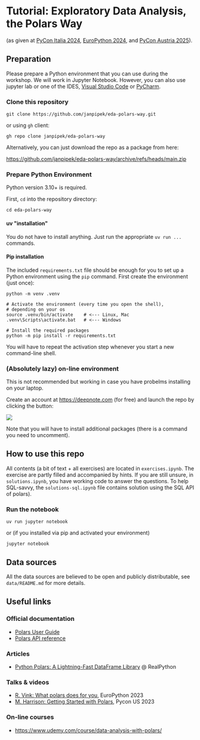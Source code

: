 # Tutorial: Exploratory Data Analysis, the Polars Way

(as given at [PyCon Italia 2024](https://2024.pycon.it/), [EuroPython 2024](https://ep2024.europython.eu/), and [PyCon Austria 2025](https://pycon.pyug.at/en/)).

## Preparation

Please prepare a Python environment that you can use during the workshop.
We will work in Jupyter Notebook. However, you can also use jupyter lab or one of the IDES,
[Visual Studio Code](https://code.visualstudio.com) or [PyCharm](https://www.jetbrains.com/pycharm/).

### Clone this repository

```shell
git clone https://github.com/janpipek/eda-polars-way.git
```

or using `gh` client:

```shell
gh repo clone janpipek/eda-polars-way
```

Alternatively, you can just download the repo as a package from here:

https://github.com/janpipek/eda-polars-way/archive/refs/heads/main.zip

### Prepare Python Environment

Python version 3.10+ is required.

First, `cd` into the repository directory:

```shell
cd eda-polars-way
```

#### uv "installation"

You do not have to install anything. Just run the appropriate `uv run ...` commands.

#### Pip installation

The included `requirements.txt` file should be enough for you to set up a Python environment
using the `pip` command. First create the environment (just once):

```shell
python -m venv .venv

# Activate the environment (every time you open the shell),
# depending on your os
source .venv/bin/activate    # <--- Linux, Mac
.venv\Scripts\activate.bat   # <--- Windows

# Install the required packages
python -m pip install -r requirements.txt
```

You will have to repeat the activation step whenever you start a new command-line shell.

### (Absolutely lazy) on-line environment

This is not recommended but working in case you have probelms installing on your laptop.

Create an account at https://deepnote.com (for free) and launch the repo by clicking the button:

[<img src="https://deepnote.com/buttons/launch-in-deepnote-small.svg">](https://deepnote.com/launch?url=https%3A%2F%2Fgithub.com%2Fjanpipek%2Feda-polars-way)

Note that you will have to install additional packages (there is a command you need to uncomment).

## How to use this repo

All contents (a bit of text + all exercises) are located in `exercises.ipynb`. The exercise are partly filled and accompanied by hints. If you are still unsure, in `solutions.ipynb`, you have working code to answer the questions. To help SQL-savvy, the `solutions-sql.ipynb` file contains solution using the SQL API of polars).

### Run the notebook

```shell
uv run jupyter notebook
```

or (if you installed via pip and activated your environment)

```shell
jupyter notebook
```

## Data sources

All the data sources are believed to be open and publicly distributable, 
see `data/README.md` for more details.

## Useful links

### Official documentation

- [Polars User Guide](https://docs.pola.rs/)
- [Polars API reference](https://docs.pola.rs/py-polars/html/reference/index.html)

### Articles

- [Python Polars: A Lightning-Fast DataFrame Library](https://realpython.com/polars-python/) @ RealPython

### Talks & videos

- [R. Vink: What polars does for you](https://www.youtube.com/watch?v=UwRlFtSd_-8), EuroPython 2023
- [M. Harrison: Getting Started with Polars](https://www.youtube.com/watch?v=CJ0f45evuME), Pycon US 2023

### On-line courses

- https://www.udemy.com/course/data-analysis-with-polars/
